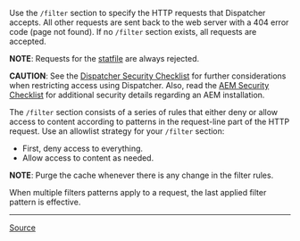 Use the `/filter` section to specify the HTTP requests that Dispatcher accepts. All other requests are sent back to the web server with a 404 error code (page not found). If no `/filter` section exists, all requests are accepted.

**NOTE**: Requests for the [statfile](https://experienceleague.adobe.com/docs/experience-manager-dispatcher/using/configuring/dispatcher-configuration.html?lang=en#naming-the-statfile) are always rejected.

**CAUTION**: See the [Dispatcher Security Checklist](https://experienceleague.adobe.com/docs/experience-manager-dispatcher/using/getting-started/security-checklist.html?lang=en) for further considerations when restricting access using Dispatcher. Also, read the [AEM Security Checklist](https://experienceleague.adobe.com/docs/experience-manager-65/administering/security/security-checklist.html?lang=en#security) for additional security details regarding an AEM installation.

The `/filter` section consists of a series of rules that either deny or allow access to content according to patterns in the request-line part of the HTTP request. Use an allowlist strategy for your `/filter` section:
- First, deny access to everything.
- Allow access to content as needed.

**NOTE**: Purge the cache whenever there is any change in the filter rules.

When multiple filters patterns apply to a request, the last applied filter pattern is effective.

---

[Source](https://experienceleague.adobe.com/docs/experience-manager-dispatcher/using/configuring/dispatcher-configuration.html?lang=en#configuring-access-to-content-filter)
